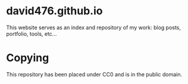 # david476.github.io
This website serves as an index and repository of my work: blog posts, portfolio, tools, etc...

# Copying
This repository has been placed under CC0 and is in the public domain.
